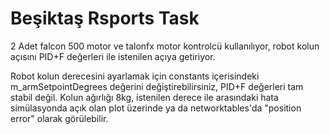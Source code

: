 # Beşiktaş Rsports Task
2 Adet falcon 500 motor ve talonfx motor kontrolcü kullanılıyor, robot kolun açısını PID+F değerleri ile istenilen açıya getiriyor.

Robot kolun derecesini ayarlamak için constants içerisindeki m_armSetpointDegrees değerini değiştirebilirsiniz, PID+F değerleri tam stabil değil. Kolun ağırlığı 8kg, istenilen derece ile arasındaki hata simülasyonda açık olan plot üzerinde ya da networktables'da "position error" olarak görülebilir.

